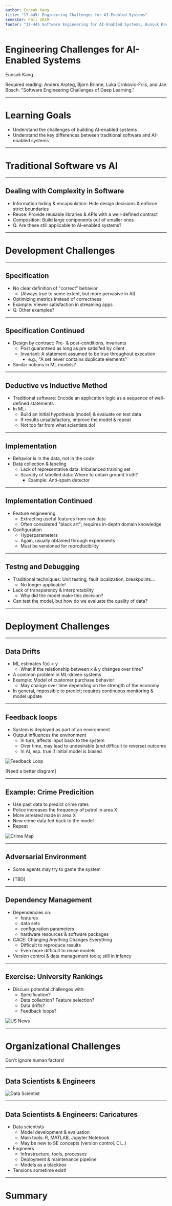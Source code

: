 ```yaml
---
author: Eunsuk Kang
title: "17-445: Engineering Challenges for AI-Enabled Systems"
semester: Fall 2019
footer: "17-445 Software Engineering for AI-Enabled Systems, Eunsuk Kang"
---  
```


# Engineering Challenges for AI-Enabled Systems

Eunsuk Kang

<!-- references -->

Required reading: Anders Arpteg, Björn Brinne, Luka Crnkovic-Friis, and Jan Bosch. "Software Engineering Challenges of Deep Learning." 

---
# Learning Goals

* Understand the challenges of building AI-enabled systems
* Understand the key differences between traditional software and
  AI-enabled systems

---
# Traditional Software vs AI

----
## Dealing with Complexity in Software

* Information hiding & encapsulation: Hide design decisions & enforce
  strict boundaries
* Reuse: Provide reusable libraries & APIs with a well-defined contract
* Composition: Build large components out of smaller ones
* Q. Are these still applicable to AI-enabled systems?

---
# Development Challenges

----
## Specification

* No clear definition of "correct" behavior
	* (Always true to some extent, but more pervasive in AI)
* Optimizing metrics instead of correctness
* Example: Viewer satisfaction in streaming apps
* Q. Other examples?

----
## Specification Continued

* Design by contract: Pre- & post-conditions, invariants
  * Post guaranteed as long as pre satisifed by client
  * Invariant: A statement assumed to be true throughout execution
	* e.g., "A set never contains duplicate elements''
* Similar notions in ML models?

----
## Deductive vs Inductive Method

* Traditional software: Encode an application logic as a
  sequence of well-defined statements
* In ML:
  * Build an initial hypothesis (model) & evaluate on test data
  * If results unsatisfactory, improve the model & repeat
  * Not too far from what scientists do!

----
## Implementation

* Behavior is in the data, not in the code
* Data collection & labeling
  * Lack of representative data: Imbalanced training set
  * Scarcity of labelled data: Where to obtain ground truth?
	* Example: Anti-spam detector 

----
## Implementation Continued

* Feature engineering
  * Extracting useful features from raw data 
  * Often considered "black art"; requires in-depth domain knowledge
* Configuration
  * Hyperparameters
  * Again, usually obtained through experiments
  * Must be versioned for reproducibility 

----
## Testng and Debugging

* Traditional techniques: Unit testing, fault localization, breakpoints...
  * No longer applicable!
* Lack of transparency & interpretability
  * Why did the model make this decision?
* Can test the model, but how do we evaluate the quality of data?

---
# Deployment Challenges

----
## Data Drifts

* ML estimates f(x) = y
  * What if the relationship between x & y changes over time? 
* A common problem in ML-driven systems
* Example: Model of customer purchase behavior
  * May change over time depending on the strength of the economy 
* In general, impossible to predict; requires continuous monitoring &
  model update

----
## Feedback loops

* System is deployed as part of an environment
* Output influences the environment
  * In turn, affects input back to the system
  * Over time, may lead to undesirable (and difficult to reverse) outcome
  * In AI, esp. true if initial model is biased

![Feedback Loop](feedback-loop.png)

[Need a better diagram]

----
## Example: Crime Predicition

* Use past data to predict crime rates 
* Police increases the frequency of patrol in area X
* More arrested made in area X
* New crime data fed back to the model
* Repeat

![Crime Map](crime-map.jpg)

----
## Adversarial Environment

* Some agents may try to game the system

* [TBD]

----
## Dependency Management

* Dependencies on:
  * features
  * data sets
  * configuration parameters
  * hardware resources & software packages
* CACE: Changing Anything Changes Everything
  * Difficult to reproduce results
  * Even more difficult to reuse models 
* Version control & data management tools; still in infancy

----
## Exercise: University Rankings

* Discuss potential challenges with:
  * Specification?
  * Data collection? Feature selection?
  * Data drifts?
  * Feedback loops?
  
![US News](us-news.jpg)

---
# Organizational Challenges

Don't ignore human factors!

----
## Data Scientists & Engineers

![Data Scientist](data-scientist.jpeg)

----
## Data Scientists & Engineers: Caricatures

* Data scientists
  * Model development & evaluation
  * Main tools: R, MATLAB, Jupyter Notebook
  * May be new to SE concepts (version control, CI...)
* Engineers
  * Infrastructure, tools, processes
  * Deployment & maintenance pipeline
  * Models as a blackbox
* Tensions sometime exist!

---
# Summary


